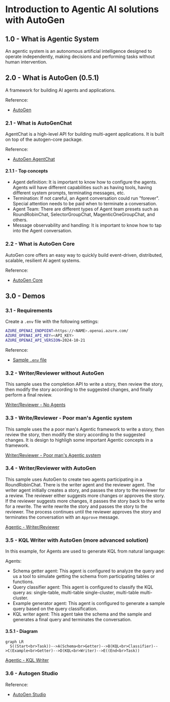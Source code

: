 # Introduction to Agentic AI solutions with AutoGen

## 1.0 - What is Agentic System

An agentic system is an autonomous artificial intelligence designed to operate independently, making decisions and performing tasks without human intervention.


## 2.0 - What is AutoGen (0.5.1)

A framework for building AI agents and applications.

Reference:
- [AutoGen](https://microsoft.github.io/autogen/stable/index.html)

### 2.1 - What is AutoGenChat

AgentChat is a high-level API for building multi-agent applications. It is built on top of the autogen-core package. 

Reference:
- [AutoGen AgentChat](https://microsoft.github.io/autogen/stable/user-guide/agentchat-user-guide/index.html)

#### 2.1.1 - Top concepts

- Agent definition: It is important to know how to configure the agents. Agents will have different capabilities such as having tools, having different system prompts, terminating messages, etc.
- Termination: If not careful, an Agent conversation could run "forever". Special attention needs to be paid when to terminate a conversation.
- Agent Team: There are different types of Agent team presets such as RoundRobinChat, SelectorGroupChat, MagenticOneGroupChat, and others.
- Message observability and handling: It is important to know how to tap into the Agent conversation.

### 2.2 - What is AutoGen Core

AutoGen core offers an easy way to quickly build event-driven, distributed, scalable, resilient AI agent systems.

Reference:
- [AutoGen Core](https://microsoft.github.io/autogen/stable/user-guide/core-user-guide/index.html)

## 3.0 - Demos

### 3.1 - Requirements

Create a `.env` file with the following settings:

```bash
AZURE_OPENAI_ENDPOINT=https://<NAME>.openai.azure.com/
AZURE_OPENAI_API_KEY=<API_KEY>
AZURE_OPENAI_API_VERSION=2024-10-21
```

Reference:
- [Sample `.env` file](https://github.com/msalemor/agentic-intro-autogen/blob/main/.env-sample)

### 3.2 - Writer/Reviewer without AutoGen

This sample uses the completion API to write a story, then review the story, then modify the story according to the suggested changes, and finally perform a final review.

[Writer/Reviewer - No Agents](https://github.com/msalemor/agentic-intro-autogen/blob/main/demos/writer-reviewer.py)

### 3.3 - Write/Reviewer - Poor man's Agentic system

This sample uses the a poor man's Agentic framework to write a story, then review the story, then modify the story according to the suggested changes. It is design to highligh some important Agentic concepts in a framework.

[Writer/Reviewer - Poor man's Agentic system](https://github.com/msalemor/agentic-intro-autogen/blob/main/demos/writer-reviewer-poor.py)

### 3.4 - Writer/Reviewer with AutoGen

This sample uses AutoGen to create two agents participating in a RoundRobinChat. There is the writer agent and the reviewer agent. The writer agent initially creates a story, and passes the story to the reviewer for a review. The reviewer either suggests more changes or approves the story. If the reviewer suggests more changes, it passes the story back to the write for a rewrite. The write rewrite the story and passes the story to the reviewer. The process continues until the reviewer approves the story and terminates the conversation with an `Approve` message.

[Agentic - Writer/Reviewer](https://github.com/msalemor/agentic-intro-autogen/blob/main/demos/writer-reviewer-agents.py)

### 3.5 - KQL Writer with AutoGen (more advanced solution)

In this example, for Agents are used to generate KQL from natural language:

Agents:
- Schema getter agent: This agent is configured to analyze the query and us a tool to simulate getting the schema from participating tables or functions.
- Query classifier agent: This agent is configured to classify the KQL query as: single-table, multi-table single-cluster, multi-table multi-cluster.
- Example generator agent: This agent is configured to generate a sample query based on the query classification.
- KQL writer agent: This agent take the schema and the sample and generates a final query and terminates the conversation.

#### 3.5.1 - Diagram

```mermaid
graph LR
  S((Start<br>Task))-->A(Schema<br>Getter)-->B(KQL<br>Classifier)-->C(Example<br>Getter)-->D(KQL<br>Writer)-->E((End<br>Task))
```

[Agentic - KQL Writer](https://github.com/msalemor/agentic-intro-autogen/blob/main/demos/kql-write-agents.py)

### 3.6 - Autogen Studio

Reference:
- [AutoGen Studio](https://microsoft.github.io/autogen/stable/user-guide/autogenstudio-user-guide/index.html)
